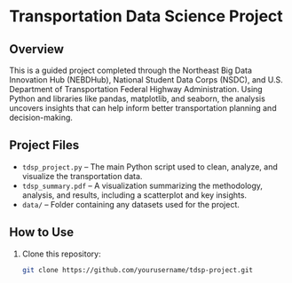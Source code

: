 # Transportation Data Science Project

## Overview
This is a guided project completed through the Northeast Big Data Innovation Hub (NEBDHub), National Student Data Corps (NSDC), and U.S. Department of Transportation Federal Highway Administration. Using Python and libraries like pandas, matplotlib, and seaborn, the analysis uncovers insights that can help inform better transportation planning and decision-making.

## Project Files
- `tdsp_project.py` – The main Python script used to clean, analyze, and visualize the transportation data.
- `tdsp_summary.pdf` – A visualization summarizing the methodology, analysis, and results, including a scatterplot and key insights.
- `data/` – Folder containing any datasets used for the project.

## How to Use
1. Clone this repository:  
   ```bash
   git clone https://github.com/yourusername/tdsp-project.git
